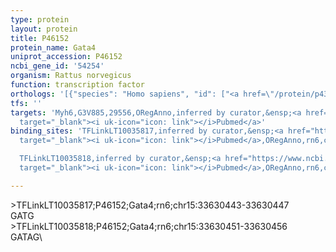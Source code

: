 ```yaml
---
type: protein
layout: protein
title: P46152
protein_name: Gata4
uniprot_accession: P46152
ncbi_gene_id: '54254'
organism: Rattus norvegicus
function: transcription factor
orthologs: '[{"species": "Homo sapiens", "id": ["<a href=\"/protein/p43694\">P43694</a>"]}, {"species": "Mus musculus", "id": ["E9PXW9"]}]'
tfs: ''
targets: 'Myh6,G3V885,29556,ORegAnno,inferred by curator,&ensp;<a href="https://www.ncbi.nlm.nih.gov/pubmed/?term=26578589%5Buid%5D+OR+8007990%5Buid%5D"
  target="_blank"><i uk-icon="icon: link"></i>Pubmed</a>'
binding_sites: 'TFLinkLT10035817,inferred by curator,&ensp;<a href="https://www.ncbi.nlm.nih.gov/pubmed/?term=8007990%5Buid%5D"
  target="_blank"><i uk-icon="icon: link"></i>Pubmed</a>,ORegAnno,rn6,chr15,33630443,33630447,+

  TFLinkLT10035818,inferred by curator,&ensp;<a href="https://www.ncbi.nlm.nih.gov/pubmed/?term=8007990%5Buid%5D"
  target="_blank"><i uk-icon="icon: link"></i>Pubmed</a>,ORegAnno,rn6,chr15,33630451,33630456,+'

---
```

\>TFLinkLT10035817;P46152;Gata4;rn6;chr15:33630443-33630447\GATG\\>TFLinkLT10035818;P46152;Gata4;rn6;chr15:33630451-33630456\GATAG\